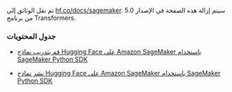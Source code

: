 تم نقل الوثائق إلى [hf.co/docs/sagemaker](https://huggingface.co/docs/sagemaker). سيتم إزالة هذه الصفحة في الإصدار 5.0 من برنامج Transformers.

### جدول المحتويات

- [قم بتدريب نماذج Hugging Face على Amazon SageMaker باستخدام SageMaker Python SDK](https://huggingface.co/docs/sagemaker/train)

- [نشر نماذج Hugging Face على Amazon SageMaker باستخدام SageMaker Python SDK](https://huggingface.co/docs/sagemaker/inference)